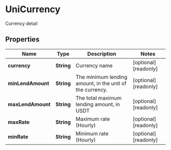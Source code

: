 

# UniCurrency

Currency detail
## Properties

Name | Type | Description | Notes
------------ | ------------- | ------------- | -------------
**currency** | **String** | Currency name |  [optional] [readonly]
**minLendAmount** | **String** | The minimum lending amount, in the unit of the currency. |  [optional] [readonly]
**maxLendAmount** | **String** | The total maximum lending amount, in USDT |  [optional] [readonly]
**maxRate** | **String** | Maximum rate (Hourly) |  [optional] [readonly]
**minRate** | **String** | Minimum rate (Hourly) |  [optional] [readonly]



